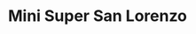 ---
title: "Mini Super San Lorenzo"
url: /san-lorenzo/mini-super-san-lorenzo/
shop: Lebensmittel
---